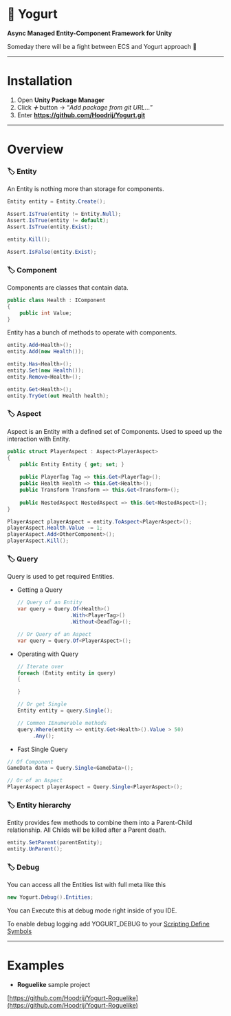 # 🥛 Yogurt

**Async Managed Entity-Component Framework for Unity**

Someday there will be a fight between ECS and Yogurt approach 🙌

---

# Installation

1. Open **Unity Package Manager**
2. Click *➕* button → “*Add package from git URL…*”
3. Enter **https://github.com/Hoodrij/Yogurt.git**

---

# Overview

### 🏷️ Entity

An Entity is nothing more than storage for components. 

```csharp
Entity entity = Entity.Create();

Assert.IsTrue(entity != Entity.Null);
Assert.IsTrue(entity != default);
Assert.IsTrue(entity.Exist);

entity.Kill();

Assert.IsFalse(entity.Exist);
```

### 🏷️ Component

Components are classes that contain data.

```csharp
public class Health : IComponent
{
    public int Value;
}
```

Entity has a bunch of methods to operate with components.

```csharp
entity.Add<Health>();
entity.Add(new Health());

entity.Has<Health>();
entity.Set(new Health());
entity.Remove<Health>();

entity.Get<Health>();
entity.TryGet(out Health health);
```

### 🏷️ Aspect

Aspect is an Entity with a defined set of Components. Used to speed up the interaction with Entity.

```csharp
public struct PlayerAspect : Aspect<PlayerAspect>
{
    public Entity Entity { get; set; }
    
    public PlayerTag Tag => this.Get<PlayerTag>();
    public Health Health => this.Get<Health>();
    public Transform Transform => this.Get<Transform>();
        
    public NestedAspect NestedAspect => this.Get<NestedAspect>();
}

PlayerAspect playerAspect = entity.ToAspect<PlayerAspect>();
playerAspect.Health.Value -= 1;
playerAspect.Add<OtherComponent>();
playerAspect.Kill();
```

### 🏷️ Query

Query is used to get required Entities.

- Getting a Query
    
    ```csharp
    // Query of an Entity
    var query = Query.Of<Health>()
                     .With<PlayerTag>()
                     .Without<DeadTag>();
    
    // Or Query of an Aspect
    var query = Query.Of<PlayerAspect>();
    ```
    
- Operating with Query
    
    ```csharp
    // Iterate over
    foreach (Entity entity in query)
    {
    
    }
    
    // Or get Single
    Entity entity = query.Single();
    
    // Common IEnumerable methods
    query.Where(entity => entity.Get<Health>().Value > 50)
         .Any();
    ```
    
- Fast Single Query

```csharp
// Of Component
GameData data = Query.Single<GameData>();

// Or of an Aspect
PlayerAspect playerAspect = Query.Single<PlayerAspect>();
```

### 🏷️ Entity hierarchy

Entity provides few methods to combine them into a Parent-Child relationship. All Childs will be killed after a Parent death.

```csharp
entity.SetParent(parentEntity);
entity.UnParent();
```

### 🏷️ Debug

You can access all the Entities list with full meta like this

```csharp
new Yogurt.Debug().Entities;
```

You can Execute this at debug mode right inside of you IDE.

To enable debug logging add YOGURT_DEBUG to your [Scripting Define Symbols](https://docs.unity3d.com/Manual/CustomScriptingSymbols.html)

---

# Examples

- **Roguelike** sample project

[https://github.com/Hoodrij/Yogurt-Roguelike](https://github.com/Hoodrij/Yogurt-Roguelike)